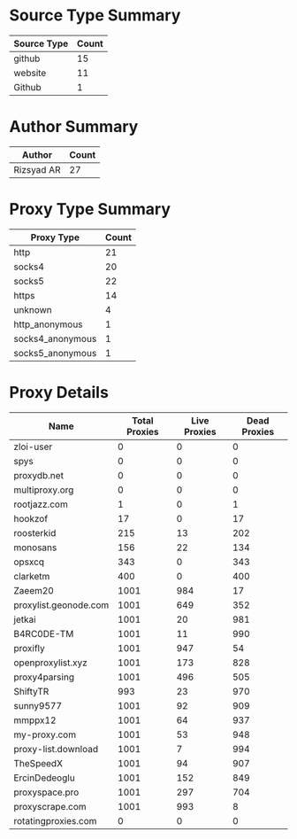 # Source Type Summary

| Source Type | Count |
|-------------|-------|
| github | 15 |
| website | 11 |
| Github | 1 |


# Author Summary

| Author | Count |
|--------|-------|
| Rizsyad AR | 27 |


# Proxy Type Summary

| Proxy Type | Count |
|------------|-------|
| http | 21 |
| socks4 | 20 |
| socks5 | 22 |
| https | 14 |
| unknown | 4 |
| http_anonymous | 1 |
| socks4_anonymous | 1 |
| socks5_anonymous | 1 |


# Proxy Details

| Name | Total Proxies | Live Proxies | Dead Proxies |
|------|---------------|--------------|---------------|
| zloi-user | 0 | 0 | 0 |
| spys | 0 | 0 | 0 |
| proxydb.net | 0 | 0 | 0 |
| multiproxy.org | 0 | 0 | 0 |
| rootjazz.com | 1 | 0 | 1 |
| hookzof | 17 | 0 | 17 |
| roosterkid | 215 | 13 | 202 |
| monosans | 156 | 22 | 134 |
| opsxcq | 343 | 0 | 343 |
| clarketm | 400 | 0 | 400 |
| Zaeem20 | 1001 | 984 | 17 |
| proxylist.geonode.com | 1001 | 649 | 352 |
| jetkai | 1001 | 20 | 981 |
| B4RC0DE-TM | 1001 | 11 | 990 |
| proxifly | 1001 | 947 | 54 |
| openproxylist.xyz | 1001 | 173 | 828 |
| proxy4parsing | 1001 | 496 | 505 |
| ShiftyTR | 993 | 23 | 970 |
| sunny9577 | 1001 | 92 | 909 |
| mmppx12 | 1001 | 64 | 937 |
| my-proxy.com | 1001 | 53 | 948 |
| proxy-list.download | 1001 | 7 | 994 |
| TheSpeedX | 1001 | 94 | 907 |
| ErcinDedeoglu | 1001 | 152 | 849 |
| proxyspace.pro | 1001 | 297 | 704 |
| proxyscrape.com | 1001 | 993 | 8 |
| rotatingproxies.com | 0 | 0 | 0 |
